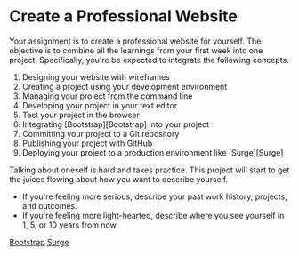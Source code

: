 # Create a Professional Website

Your assignment is to create a professional website for yourself. The objective is to combine all the learnings from your first week into one project. Specifically, you're be expected to integrate the following concepts.

1. Designing your website with wireframes
1. Creating a project using your development environment
1. Managing your project from the command line
1. Developing your project in your text editor
1. Test your project in the browser
1. Integrating [Bootstrap][Bootstrap] into your project
1. Committing your project to a Git repository
1. Publishing your project with GitHub
1. Deploying your project to a production environment like [Surge][Surge]

Talking about oneself is hard and takes practice. This project will start to get the juices flowing about how you want to describe yourself.

- If you're feeling more serious, describe your past work history, projects, and outcomes.
- If you're feeling more light-hearted, describe where you see yourself in 1, 5, or 10 years from now.

[Bootstrap](http://getbootstrap.com/getting-started/)
[Surge](http://surge.sh/help/getting-started-with-surge)
